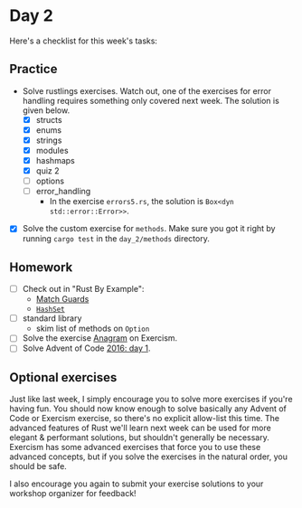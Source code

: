 # Day 2

Here's a checklist for this week's tasks:

## Practice

- Solve rustlings exercises.
  Watch out, one of the exercises for error handling requires something only covered next week.
  The solution is given below.
  - [x] structs
  - [x] enums
  - [x] strings
  - [x] modules
  - [x] hashmaps
  - [x] quiz 2
  - [ ] options
  - [ ] error_handling
    - In the exercise `errors5.rs`, the solution is `Box<dyn std::error::Error>>`.
- [x] Solve the custom exercise for `methods`.
      Make sure you got it right by running `cargo test` in the `day_2/methods` directory.

## Homework

- [ ] Check out in "Rust By Example":
  - [Match Guards](https://doc.rust-lang.org/rust-by-example/flow_control/match/guard.html)
  - [`HashSet`](https://doc.rust-lang.org/rust-by-example/std/hash/hashset.html)
- [ ] standard library
  - skim list of methods on `Option`
- [ ] Solve the exercise [Anagram](https://exercism.org/tracks/rust/exercises/anagram) on Exercism.
- [ ] Solve Advent of Code [2016: day 1](https://adventofcode.com/2016/day/1).

## Optional exercises

Just like last week, I simply encourage you to solve more exercises if you're having fun.
You should now know enough to solve basically any Advent of Code or Exercism exercise, so there's no explicit allow-list this time.
The advanced features of Rust we'll learn next week can be used for more elegant & performant solutions, but shouldn't generally be necessary.
Exercism has some advanced exercises that force you to use these advanced concepts, but if you solve the exercises in the natural order, you should be safe.

I also encourage you again to submit your exercise solutions to your workshop organizer for feedback!
